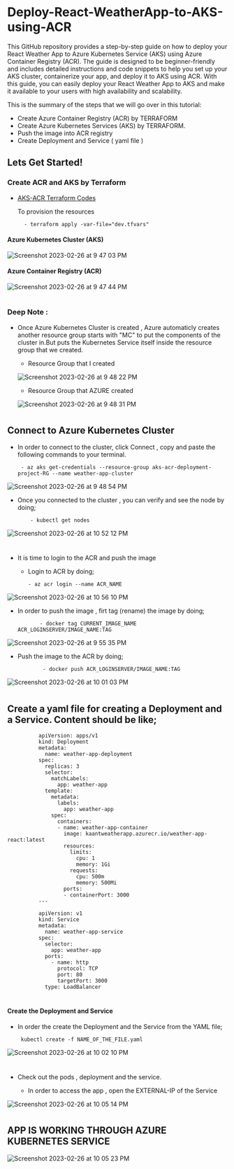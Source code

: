 # Deploy-React-WeatherApp-to-AKS-using-ACR

This GitHub repository provides a step-by-step guide on how to deploy your React Weather App to Azure Kubernetes Service (AKS) using Azure Container Registry (ACR). The guide is designed to be beginner-friendly and includes detailed instructions and code snippets to help you set up your AKS cluster, containerize your app, and deploy it to AKS using ACR. With this guide, you can easily deploy your React Weather App to AKS and make it available to your users with high availability and scalability.

This is the summary of the steps that we will go over in this tutorial:

- Create Azure Container Registry (ACR) by TERRAFORM
- Create Azure Kubernetes Services (AKS) by TERRAFORM.
- Push the image into ACR registry
- Create Deployment and Service ( yaml file )

## Lets Get Started!

### Create ACR and AKS by Terraform

 - <a href="https://github.com/hkaanturgut/Deploy-React-WeatherApp-to-AKS-using-ACR/tree/main/AKS-ACR-TERRAFORM" target="_blank">AKS-ACR Terraform Codes</a>
 
   To provision the resources 
        
         - terraform apply -var-file="dev.tfvars"

#### Azure Kubernetes Cluster (AKS)

  ![Screenshot 2023-02-26 at 9 47 03 PM](https://user-images.githubusercontent.com/113396342/221467454-1e83bcec-0f4d-4a9f-a6de-5d075ce9a2fd.png)

#### Azure Container Registry (ACR)

![Screenshot 2023-02-26 at 9 47 44 PM](https://user-images.githubusercontent.com/113396342/221467582-1221cd17-cea0-4f61-9828-2a66c5f8ccb9.png)
#

### Deep Note :

- Once Azure Kubernetes Cluster is created , Azure automaticly creates another resource group starts with "MC" to put the components of the cluster in.But puts the Kubernetes Service itself inside the resource group that we created.
    - Resource Group that I created
    
    ![Screenshot 2023-02-26 at 9 48 22 PM](https://user-images.githubusercontent.com/113396342/221468338-f3f7a94b-e629-4be8-b0c9-62ba674262af.png)
    
    - Resource Group that AZURE created 
    
    ![Screenshot 2023-02-26 at 9 48 31 PM](https://user-images.githubusercontent.com/113396342/221468925-b44a0c6c-da72-4df9-ab79-9dec23f94650.png)
#

## Connect to Azure Kubernetes Cluster 

- In order to connect to the cluster, click Connect , copy and paste the following commands to your terminal.
  
       - az aks get-credentials --resource-group aks-acr-deployment-project-RG --name weather-app-cluster
       
![Screenshot 2023-02-26 at 9 48 54 PM](https://user-images.githubusercontent.com/113396342/221470229-bd64f6a4-9a80-4b2f-9d86-593e8ab437af.png)

- Once you connected to the cluster , you can verify and see the node by doing;
          
          - kubectl get nodes 
  
 ![Screenshot 2023-02-26 at 10 52 12 PM](https://user-images.githubusercontent.com/113396342/221470516-24ea2cb5-dc5f-4aea-8f80-c92cf29479d3.png)
#

- It is time to login to the ACR and push the image
         
    - Login to ACR by doing;
          
          - az acr login --name ACR_NAME
          
 ![Screenshot 2023-02-26 at 10 56 10 PM](https://user-images.githubusercontent.com/113396342/221470854-f3db6b48-694b-4cd2-b9cc-c1a30f952d36.png)
         
-  In order to push the image , firt tag (rename) the image by doing;

              - docker tag CURRENT_IMAGE_NAME  ACR_LOGINSERVER/IMAGE_NAME:TAG
              
![Screenshot 2023-02-26 at 9 55 35 PM](https://user-images.githubusercontent.com/113396342/221471170-ea168924-a622-45f5-b8b7-a36ec77ddca4.png)
              
- Push the image to the ACR by doing;

              - docker push ACR_LOGINSERVER/IMAGE_NAME:TAG
              
![Screenshot 2023-02-26 at 10 01 03 PM](https://user-images.githubusercontent.com/113396342/221471196-2bff69d9-8c46-46e4-937b-d64aee0c2aa7.png)
#

## Create a yaml file for creating a Deployment and a Service. Content should be like;

              apiVersion: apps/v1
              kind: Deployment
              metadata:
                name: weather-app-deployment
              spec:
                replicas: 3
                selector:
                  matchLabels:
                    app: weather-app
                template:
                  metadata:
                    labels:
                      app: weather-app
                  spec:
                    containers:
                    - name: weather-app-container
                      image: kaantweatherapp.azurecr.io/weather-app-react:latest
                      resources:
                        limits:
                          cpu: 1
                          memory: 1Gi
                        requests:
                          cpu: 500m
                          memory: 500Mi
                      ports:
                      - containerPort: 3000
              ---

              apiVersion: v1
              kind: Service
              metadata:
                name: weather-app-service
              spec:
                selector:
                  app: weather-app
                ports:
                  - name: http
                    protocol: TCP
                    port: 80
                    targetPort: 3000
                type: LoadBalancer


#

#### Create the Deployment and Service 

- In order the create the Deployment and the Service from the YAML file;

       kubectl create -f NAME_OF_THE_FILE.yaml
            
![Screenshot 2023-02-26 at 10 02 10 PM](https://user-images.githubusercontent.com/113396342/221472016-7264da58-2f0a-4856-be1d-2c27bce98169.png)
#

- Check out the pods , deployment and the service.
   
   - In order to access the app , open the EXTERNAL-IP of the Service
   
![Screenshot 2023-02-26 at 10 05 14 PM](https://user-images.githubusercontent.com/113396342/221472285-f3b82107-a3c8-452f-b93e-8f5b131ba388.png)
#

## APP IS WORKING THROUGH AZURE KUBERNETES SERVICE
![Screenshot 2023-02-26 at 10 05 23 PM](https://user-images.githubusercontent.com/113396342/221472429-ee5ced57-8cd5-4dea-be82-e4ea20596e53.png)


    
    
